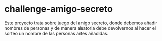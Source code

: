 # challenge-amigo-secreto
Este proyecto trata sobre juego del amigo secreto, donde debemos añadir nombres de personas y de manera aleatoria debe devolvernos al hacer el sorteo un nombre de las personas antes añadidas.

